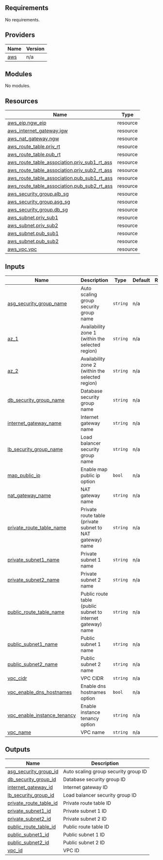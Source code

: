 <!-- BEGIN_TF_DOCS -->
## Requirements

No requirements.

## Providers

| Name | Version |
|------|---------|
| <a name="provider_aws"></a> [aws](#provider\_aws) | n/a |

## Modules

No modules.

## Resources

| Name | Type |
|------|------|
| [aws_eip.ngw_eip](https://registry.terraform.io/providers/hashicorp/aws/latest/docs/resources/eip) | resource |
| [aws_internet_gateway.igw](https://registry.terraform.io/providers/hashicorp/aws/latest/docs/resources/internet_gateway) | resource |
| [aws_nat_gateway.ngw](https://registry.terraform.io/providers/hashicorp/aws/latest/docs/resources/nat_gateway) | resource |
| [aws_route_table.priv_rt](https://registry.terraform.io/providers/hashicorp/aws/latest/docs/resources/route_table) | resource |
| [aws_route_table.pub_rt](https://registry.terraform.io/providers/hashicorp/aws/latest/docs/resources/route_table) | resource |
| [aws_route_table_association.priv_sub1_rt_ass](https://registry.terraform.io/providers/hashicorp/aws/latest/docs/resources/route_table_association) | resource |
| [aws_route_table_association.priv_sub2_rt_ass](https://registry.terraform.io/providers/hashicorp/aws/latest/docs/resources/route_table_association) | resource |
| [aws_route_table_association.pub_sub1_rt_ass](https://registry.terraform.io/providers/hashicorp/aws/latest/docs/resources/route_table_association) | resource |
| [aws_route_table_association.pub_sub2_rt_ass](https://registry.terraform.io/providers/hashicorp/aws/latest/docs/resources/route_table_association) | resource |
| [aws_security_group.alb_sg](https://registry.terraform.io/providers/hashicorp/aws/latest/docs/resources/security_group) | resource |
| [aws_security_group.asg_sg](https://registry.terraform.io/providers/hashicorp/aws/latest/docs/resources/security_group) | resource |
| [aws_security_group.db_sg](https://registry.terraform.io/providers/hashicorp/aws/latest/docs/resources/security_group) | resource |
| [aws_subnet.priv_sub1](https://registry.terraform.io/providers/hashicorp/aws/latest/docs/resources/subnet) | resource |
| [aws_subnet.priv_sub2](https://registry.terraform.io/providers/hashicorp/aws/latest/docs/resources/subnet) | resource |
| [aws_subnet.pub_sub1](https://registry.terraform.io/providers/hashicorp/aws/latest/docs/resources/subnet) | resource |
| [aws_subnet.pub_sub2](https://registry.terraform.io/providers/hashicorp/aws/latest/docs/resources/subnet) | resource |
| [aws_vpc.vpc](https://registry.terraform.io/providers/hashicorp/aws/latest/docs/resources/vpc) | resource |

## Inputs

| Name | Description | Type | Default | Required |
|------|-------------|------|---------|:--------:|
| <a name="input_asg_security_group_name"></a> [asg\_security\_group\_name](#input\_asg\_security\_group\_name) | Auto scaling group security group name | `string` | n/a | yes |
| <a name="input_az_1"></a> [az\_1](#input\_az\_1) | Availability zone 1 (within the selected region) | `string` | n/a | yes |
| <a name="input_az_2"></a> [az\_2](#input\_az\_2) | Availability zone 2 (within the selected region) | `string` | n/a | yes |
| <a name="input_db_security_group_name"></a> [db\_security\_group\_name](#input\_db\_security\_group\_name) | Database security group name | `string` | n/a | yes |
| <a name="input_internet_gateway_name"></a> [internet\_gateway\_name](#input\_internet\_gateway\_name) | Internet gateway name | `string` | n/a | yes |
| <a name="input_lb_security_group_name"></a> [lb\_security\_group\_name](#input\_lb\_security\_group\_name) | Load balancer security group name | `string` | n/a | yes |
| <a name="input_map_public_ip"></a> [map\_public\_ip](#input\_map\_public\_ip) | Enable map public ip option | `bool` | n/a | yes |
| <a name="input_nat_gateway_name"></a> [nat\_gateway\_name](#input\_nat\_gateway\_name) | NAT gateway name | `string` | n/a | yes |
| <a name="input_private_route_table_name"></a> [private\_route\_table\_name](#input\_private\_route\_table\_name) | Private route table (private subnet to NAT gateway) name | `string` | n/a | yes |
| <a name="input_private_subnet1_name"></a> [private\_subnet1\_name](#input\_private\_subnet1\_name) | Private subnet 1 name | `string` | n/a | yes |
| <a name="input_private_subnet2_name"></a> [private\_subnet2\_name](#input\_private\_subnet2\_name) | Private subnet 2 name | `string` | n/a | yes |
| <a name="input_public_route_table_name"></a> [public\_route\_table\_name](#input\_public\_route\_table\_name) | Public route table (public subnet to internet gateway) name | `string` | n/a | yes |
| <a name="input_public_subnet1_name"></a> [public\_subnet1\_name](#input\_public\_subnet1\_name) | Public subnet 1 name | `string` | n/a | yes |
| <a name="input_public_subnet2_name"></a> [public\_subnet2\_name](#input\_public\_subnet2\_name) | Public subnet 2 name | `string` | n/a | yes |
| <a name="input_vpc_cidr"></a> [vpc\_cidr](#input\_vpc\_cidr) | VPC CIDR | `string` | n/a | yes |
| <a name="input_vpc_enable_dns_hostnames"></a> [vpc\_enable\_dns\_hostnames](#input\_vpc\_enable\_dns\_hostnames) | Enable dns hostnames option | `bool` | n/a | yes |
| <a name="input_vpc_enable_instance_tenancy"></a> [vpc\_enable\_instance\_tenancy](#input\_vpc\_enable\_instance\_tenancy) | Enable instance tenancy option | `string` | n/a | yes |
| <a name="input_vpc_name"></a> [vpc\_name](#input\_vpc\_name) | VPC name | `string` | n/a | yes |

## Outputs

| Name | Description |
|------|-------------|
| <a name="output_asg_security_group_id"></a> [asg\_security\_group\_id](#output\_asg\_security\_group\_id) | Auto scaling group security group ID |
| <a name="output_db_security_group_id"></a> [db\_security\_group\_id](#output\_db\_security\_group\_id) | Database security group ID |
| <a name="output_internet_gateway_id"></a> [internet\_gateway\_id](#output\_internet\_gateway\_id) | Internet gateway ID |
| <a name="output_lb_security_group_id"></a> [lb\_security\_group\_id](#output\_lb\_security\_group\_id) | Load balancer security group ID |
| <a name="output_private_route_table_id"></a> [private\_route\_table\_id](#output\_private\_route\_table\_id) | Private route table ID |
| <a name="output_private_subnet1_id"></a> [private\_subnet1\_id](#output\_private\_subnet1\_id) | Private subnet 1 ID |
| <a name="output_private_subnet2_id"></a> [private\_subnet2\_id](#output\_private\_subnet2\_id) | Private subnet 2 ID |
| <a name="output_public_route_table_id"></a> [public\_route\_table\_id](#output\_public\_route\_table\_id) | Public route table ID |
| <a name="output_public_subnet1_id"></a> [public\_subnet1\_id](#output\_public\_subnet1\_id) | Public subnet 1 ID |
| <a name="output_public_subnet2_id"></a> [public\_subnet2\_id](#output\_public\_subnet2\_id) | Public subnet 2 ID |
| <a name="output_vpc_id"></a> [vpc\_id](#output\_vpc\_id) | VPC ID |
<!-- END_TF_DOCS -->